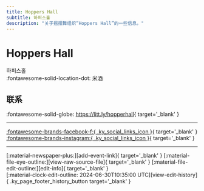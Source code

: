 ```yaml
---
title: Hoppers Hall
subtitle: 하퍼스홀
description: "关于摇摆舞组织“Hoppers Hall”的一些信息。"
---
```


# Hoppers Hall

하퍼스홀  
:fontawesome-solid-location-dot: 米酒  


## 联系

:fontawesome-solid-globe: <https://litt.ly/hopperhall>{ target='_blank' }  

---

 [:fontawesome-brands-facebook-f:{ .ky_social_links_icon }](https://www.facebook.com/하퍼스홀){ target='_blank' } [:fontawesome-brands-instagram:{ .ky_social_links_icon }](https://instagram.com/hoppershall){ target='_blank' }

---

<div class="ky_page_footer" markdown>
<div class="ky_page_footer_trailing" markdown="span">
[:material-newspaper-plus:][add-event-link]{ target='_blank' }
[:material-file-eye-outline:][view-raw-source-file]{ target='_blank' }
[:material-file-edit-outline:][edit-info]{ target='_blank' }
</div>
<div class="ky_page_footer_leading" markdown="span">
[:material-clock-edit-outline: 2024-06-30T10:35:00 UTC][view-edit-history]{ .ky_page_footer_history_button target='_blank' }
</div>
</div>

[add-event-link]: https://github.com/swingdance/events/issues/new?assignees=&labels=add+event&projects=&template=02-add_entity.yml&title=%5Bkr%5D%20%3CName%3E&region=kr&province=Cheongju&city=Cheongju&org_id=hoppers-hall "添加活动"
[view-raw-source-file]: https://github.com/swingdance/orgs/blob/main/kr/hoppers-hall.json "查看原始源文件"
[edit-info]: https://github.com/swingdance/orgs/issues/new?assignees=&labels=update+org&projects=&template=03-update_entity.yml&title=%5Bkr%5D%20Hoppers%20Hall&region=kr&id=hoppers-hall&name=Hoppers%20Hall "编辑信息"

[view-edit-history]: https://github.com/swingdance/orgs/commits/main/kr/hoppers-hall.json "查看编辑历史"
